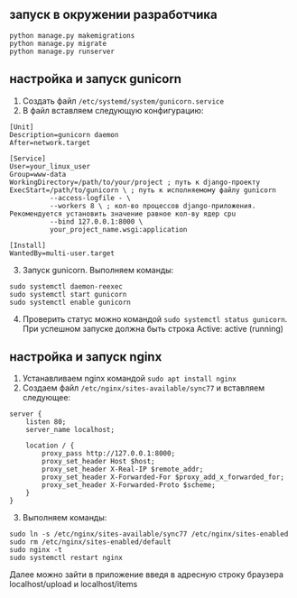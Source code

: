 ## запуск в окружении разработчика
```
python manage.py makemigrations
python manage.py migrate
python manage.py runserver
```
## настройка и запуск gunicorn
1. Создать файл `/etc/systemd/system/gunicorn.service`
2. В файл вставляем следующую конфигурацию:
```
[Unit]
Description=gunicorn daemon
After=network.target

[Service]
User=your_linux_user
Group=www-data
WorkingDirectory=/path/to/your/project ; путь к django-проекту
ExecStart=/path/to/gunicorn \ ; путь к исполняемому файлу gunicorn
          --access-logfile - \
          --workers 8 \ ; кол-во процессов django-приложения. Рекомендуется установить значение равное кол-ву ядер cpu
          --bind 127.0.0.1:8000 \
          your_project_name.wsgi:application

[Install]
WantedBy=multi-user.target
```
3. Запуск gunicorn. Выполняем команды:
```
sudo systemctl daemon-reexec
sudo systemctl start gunicorn
sudo systemctl enable gunicorn
```
4. Проверить статус можно командой `sudo systemctl status gunicorn`. При успешном запуске должна быть строка Active: active (running)

## настройка и запуск nginx
1. Устанавливаем nginx командой `sudo apt install nginx`
2. Создаем файл `/etc/nginx/sites-available/sync77` и вставляем следующее:
```
server {
    listen 80;
    server_name localhost;

    location / {
        proxy_pass http://127.0.0.1:8000;
        proxy_set_header Host $host;
        proxy_set_header X-Real-IP $remote_addr;
        proxy_set_header X-Forwarded-For $proxy_add_x_forwarded_for;
        proxy_set_header X-Forwarded-Proto $scheme;
    }
}
```
3. Выполняем команды:
```
sudo ln -s /etc/nginx/sites-available/sync77 /etc/nginx/sites-enabled
sudo rm /etc/nginx/sites-enabled/default
sudo nginx -t
sudo systemctl restart nginx
```

Далее можно зайти в приложение введя в адресную строку браузера localhost/upload и localhost/items 
